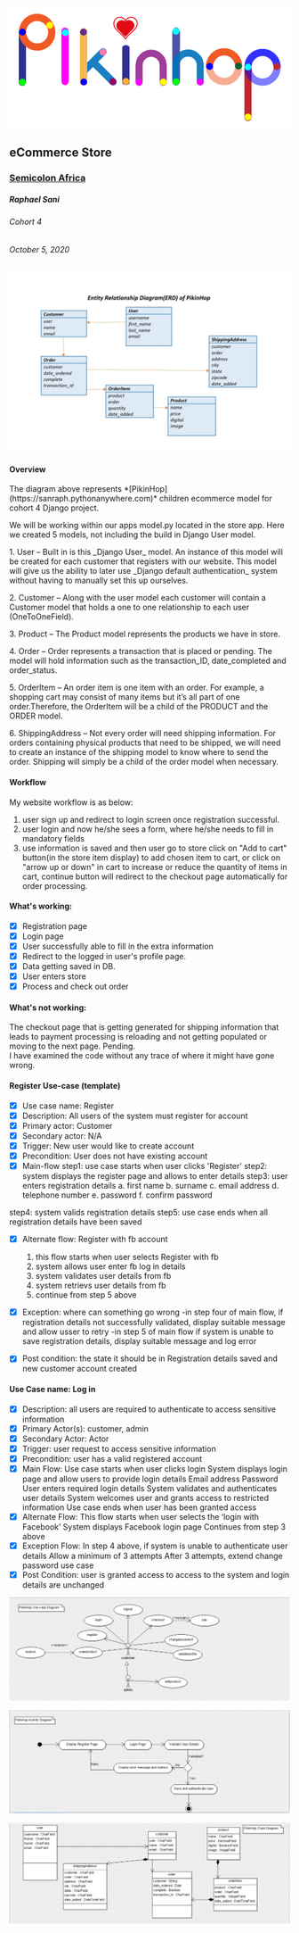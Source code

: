![Pikinhop logo](/static/images/pikinhoplogowhite.jpg "Pikinhop logo")
## eCommerce Store
### [Semicolon Africa](https://www.semicolon.africa/)
##### <em>Raphael Sani</em>
###### Cohort 4
###### October 5, 2020

![Pikinhop erd](/static/images/pikinhoperddiagram.jpg "Pikinhop erd diagram")

#### Overview
<p>The diagram above represents *[PikinHop](https://sanraph.pythonanywhere.com)* children ecommerce model for cohort 4 Django project.</p> 
<p>We will be working within our apps model.py located in the store app.
Here we created 5 models, not including the build in Django User model.</p>
<p> 1.	User – Built in is this _Django User_ model. An instance of this model will be created for each customer that registers with our website. 
This model will give us the ability to later use _Django default authentication_ system without having to manually set this up ourselves. </p>
<p> 2.	Customer – Along with the user model each customer will contain a Customer model that holds a one to one relationship to each user (OneToOneField). </p>
<p> 3.	Product – The Product model represents the products we have in store. </p>
<p> 4.	Order – Order represents a transaction that is placed or pending. The model will hold information such as the transaction_ID, date_completed and order_status. </p>
<p> 5.	OrderItem – An order item is one item with an order. For example, a shopping cart may consist of many items but it’s all part of one order.Therefore, the OrderItem will be a child of the PRODUCT and the ORDER model. </p>
<p> 6.	ShippingAddress – Not every order will need shipping information. For orders containing physical products that need to be shipped, we will need to create an instance of the shipping model to know where to send the order. 
Shipping will simply be a child of the order model when necessary. </p>


#### Workflow
My website workflow is as below:
1) user sign up and redirect to login screen once registration successful.
2) user login and now he/she sees a form, where he/she needs to fill in mandatory fields
3) use information is saved and then user go to store click on "Add to cart" button(in the store item display) to add chosen item to cart, or click on "arrow up or down" in cart  to increase or reduce the quantity of items in cart, continue button will redirect to the checkout page automatically for order processing.

#### What's working:
* [x] Registration page
* [x] Login page
* [x] User successfully able to fill in the extra information
* [x] Redirect to the logged in user's profile page.
* [x] Data getting saved in DB.
* [x] User enters store
* [x] Process and check out order

#### What's not working:
The checkout page that is getting generated for shipping information that leads to payment processing is reloading and not getting populated or moving to the next page.
Pending. <br />
I have examined the code without any trace of where it might have gone wrong. <br />

#### Register Use-case (template)
* [x] Use case name: Register
* [x] Description: All users of the system must register for account
* [x] Primary actor: Customer
* [x] Secondary actor: N/A
* [x] Trigger: New user would like to create account
* [x] Precondition: User does not have existing account
* [x] Main-flow
  step1: use case starts when user clicks 'Register'
  step2: system displays the register page and allows to enter details
  step3: user enters registration details
    a. first name
    b. surname
    c. email address
    d. telephone number
    e. password
    f. confirm password

 step4: system valids registration details
 step5:  use case ends when all registration details have been saved
 * [x] Alternate flow: Register with fb account
    1. this flow starts when user selects Register with fb
    2. system allows user enter fb log in details
    3. system validates user details from fb
    4. system retrievs user details from fb
    5. continue from step 5 above

 * [x] Exception: where can something go wrong
    -in step four of main flow, if registration details not successfully validated, display suitable message and allow usser to retry
    -in step 5 of main flow if system is unable to save registration details, display suitable message and log error
 * [x] Post condition: the state it should be in
    Registration details saved and new customer account created


#### Use Case name: Log in
* [x] Description: all users are required to authenticate to access sensitive information
* [x] Primary Actor(s): customer, admin
* [x] Secondary Actor: Actor
* [x] Trigger: user request to access sensitive information
* [x] Precondition: user has a valid registered account
* [x] Main Flow: 
    Use case starts when user clicks login
    System displays login page and allow users to provide login details
    Email address
    Password
    User enters required login details
    System validates and authenticates user details
    System welcomes user and grants access to restricted information
    Use case ends when user has been granted access
* [x] Alternate Flow:
    This flow starts when user selects the ‘login with Facebook’
    System displays Facebook login page
    Continues from step 3 above
* [x] Exception Flow:
    In step 4 above, if system is unable to authenticate user details
    Allow a minimum of 3 attempts
    After 3 attempts, extend change password use case
* [x] Post Condition: user is granted access to access to the system and login details are unchanged

![Pkinhop use case](/static/images/pikinhopusecasediagram.png "Pikinhop erd diagram")

![Pkinhop erd](/static/images/pikinhopactivitydiagram.png "Pikinhop erd diagram")

![Pkinhop erd](/static/images/pikinhopclassdiagram.png "Pikinhop erd diagram")
